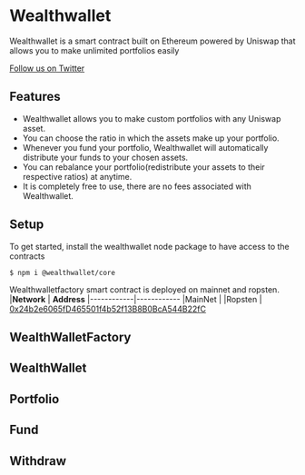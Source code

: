 # Wealthwallet
Wealthwallet is a smart contract built on Ethereum powered by Uniswap that allows you to make unlimited portfolios easily

[Follow us on Twitter](https://twitter.com/getwealthwallet)

## Features
+ Wealthwallet allows you to make custom portfolios with any Uniswap asset.
+ You can choose the ratio in which the assets make up your portfolio.
+ Whenever you fund your portfolio, Wealthwallet will automatically distribute your funds to your chosen assets.
+ You can rebalance your portfolio(redistribute your assets to their respective ratios) at anytime.
+ It is completely free to use, there are no fees associated with Wealthwallet.

## Setup
To get started, install the wealthwallet node package to have access to the contracts
```
$ npm i @wealthwallet/core
```

Wealthwalletfactory smart contract is deployed on mainnet and ropsten.
|**Network** | **Address**
|------------|------------
|MainNet     | [](https://etherscan.io/address/)
|Ropsten     | [0x24b2e6065fD465501f4b52f13B8B0BcA544B22fC](https://ropsten.etherscan.io/address/0x24b2e6065fD465501f4b52f13B8B0BcA544B22fC)

## WealthWalletFactory

## WealthWallet

## Portfolio

## Fund

## Withdraw
